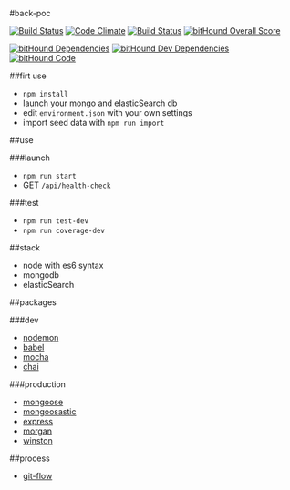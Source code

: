 #back-poc

[![Build Status](https://travis-ci.org/retournelamphi/back-poc.svg?branch=develop)](https://travis-ci.org/retournelamphi/back-poc)
[![Code Climate](https://codeclimate.com/github/retournelamphi/back-poc/badges/gpa.svg)](https://codeclimate.com/github/retournelamphi/back-poc)
[![Build Status](https://travis-ci.org/retournelamphi/back-poc.svg?branch=develop)](https://travis-ci.org/retournelamphi/back-poc)
[![bitHound Overall Score](https://www.bithound.io/github/retournelamphi/back-poc/badges/score.svg)](https://www.bithound.io/github/retournelamphi/back-poc)

[![bitHound Dependencies](https://www.bithound.io/github/retournelamphi/back-poc/badges/dependencies.svg)](https://www.bithound.io/github/retournelamphi/back-poc/develop/dependencies/npm)
[![bitHound Dev Dependencies](https://www.bithound.io/github/retournelamphi/back-poc/badges/devDependencies.svg)](https://www.bithound.io/github/retournelamphi/back-poc/develop/dependencies/npm)
[![bitHound Code](https://www.bithound.io/github/retournelamphi/back-poc/badges/code.svg)](https://www.bithound.io/github/retournelamphi/back-poc)

##firt use

- `npm install`
- launch your mongo and elasticSearch db
- edit `environment.json` with your own settings
- import seed data with `npm run import`

##use

###launch
- `npm run start`
- GET `/api/health-check`

###test

- `npm run test-dev`
- `npm run coverage-dev`

##stack

- node with es6 syntax
- mongodb
- elasticSearch

##packages

###dev

- [nodemon](http://nodemon.io/)
- [babel](https://www.npmjs.com/package/babel)
- [mocha](http://mochajs.org/)
- [chai](http://chaijs.com/)

###production

- [mongoose](http://mongoosejs.com/)
- [mongoosastic](https://www.npmjs.com/package/mongoosastic)
- [express](https://www.npmjs.com/package/express)
- [morgan](https://www.npmjs.com/package/morgan)
- [winston](https://www.npmjs.com/package/winston)

##process

- [git-flow](https://github.com/nvie/gitflow)
